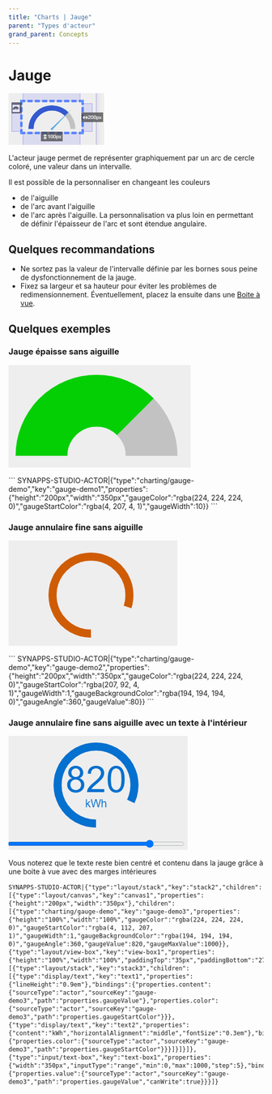 ```yaml
---
title: "Charts | Jauge"
parent: "Types d'acteur"
grand_parent: Concepts
---
```



# Jauge

![SynApps](../../assets/concepts/actor/charting_gauge/gauge.png)

L'acteur jauge permet de représenter graphiquement par un arc de cercle coloré, une valeur dans un intervalle.

Il est possible de la personnaliser en changeant les couleurs
- de l'aiguille
- de l'arc avant l'aiguille
- de l'arc après l'aiguille.
La personnalisation va plus loin en permettant de définir l'épaisseur de l'arc et sont étendue angulaire.

## Quelques recommandations

- Ne sortez pas la valeur de l'intervalle définie par les bornes sous peine de dysfonctionnement de la jauge.
- Fixez sa largeur et sa hauteur pour éviter les problèmes de redimensionnement. Éventuellement, placez la ensuite dans une [Boite à vue](./layout-view-box.md).

## Quelques exemples

### Jauge épaisse sans aiguille

<div class="code-example" markdown="1">

![SynApps](../../assets/concepts/actor/charting_gauge/gauge01.png)

</div>
```
SYNAPPS-STUDIO-ACTOR|{"type":"charting/gauge-demo","key":"gauge-demo1","properties":{"height":"200px","width":"350px","gaugeColor":"rgba(224, 224, 224, 0)","gaugeStartColor":"rgba(4, 207, 4, 1)","gaugeWidth":10}}
```

### Jauge annulaire fine sans aiguille

<div class="code-example" markdown="1">

![SynApps](../../assets/concepts/actor/charting_gauge/gauge02.png)

</div>
```
SYNAPPS-STUDIO-ACTOR|{"type":"charting/gauge-demo","key":"gauge-demo2","properties":{"height":"200px","width":"350px","gaugeColor":"rgba(224, 224, 224, 0)","gaugeStartColor":"rgba(207, 92, 4, 1)","gaugeWidth":1,"gaugeBackgroundColor":"rgba(194, 194, 194, 0)","gaugeAngle":360,"gaugeValue":80}}
```

### Jauge annulaire fine sans aiguille avec un texte à l'intérieur

<div class="code-example" markdown="1">

![SynApps](../../assets/concepts/actor/charting_gauge/gauge03.gif)

Vous noterez que le texte reste bien centré et contenu dans la jauge grâce à une boite à vue avec des marges intérieures
</div>

```
SYNAPPS-STUDIO-ACTOR|{"type":"layout/stack","key":"stack2","children":[{"type":"layout/canvas","key":"canvas1","properties":{"height":"200px","width":"350px"},"children":[{"type":"charting/gauge-demo","key":"gauge-demo3","properties":{"height":"100%","width":"100%","gaugeColor":"rgba(224, 224, 224, 0)","gaugeStartColor":"rgba(4, 112, 207, 1)","gaugeWidth":1,"gaugeBackgroundColor":"rgba(194, 194, 194, 0)","gaugeAngle":360,"gaugeValue":820,"gaugeMaxValue":1000}},{"type":"layout/view-box","key":"view-box1","properties":{"height":"100%","width":"100%","paddingTop":"35px","paddingBottom":"27px","paddingRight":"115px","paddingLeft":"115px"},"children":[{"type":"layout/stack","key":"stack3","children":[{"type":"display/text","key":"text1","properties":{"lineHeight":"0.9em"},"bindings":{"properties.content":{"sourceType":"actor","sourceKey":"gauge-demo3","path":"properties.gaugeValue"},"properties.color":{"sourceType":"actor","sourceKey":"gauge-demo3","path":"properties.gaugeStartColor"}}},{"type":"display/text","key":"text2","properties":{"content":"kWh","horizontalAlignment":"middle","fontSize":"0.3em"},"bindings":{"properties.color":{"sourceType":"actor","sourceKey":"gauge-demo3","path":"properties.gaugeStartColor"}}}]}]}]},{"type":"input/text-box","key":"text-box1","properties":{"width":"350px","inputType":"range","min":0,"max":1000,"step":5},"bindings":{"properties.value":{"sourceType":"actor","sourceKey":"gauge-demo3","path":"properties.gaugeValue","canWrite":true}}}]}
```
